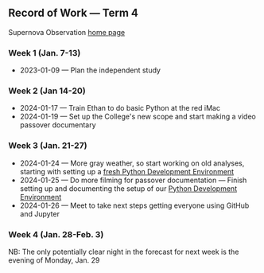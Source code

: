 ## Record of Work &mdash; Term 4

Supernova Observation [home page](./)

### Week 1 (Jan. 7-13)

* 2023-01-09 &mdash; Plan the independent study

### Week 2 (Jan 14-20)

* 2024-01-17 &mdash; Train Ethan to do basic Python at the red iMac
* 2024-01-19 &mdash; Set up the College's new scope and start making a video passover documentary

### Week 3 (Jan. 21-27)

* 2024-01-24 &mdash; More gray weather, so start working on old analyses, starting with setting up a [fresh Python Development Environment](./pydev/pydevenv.html)
* 2024-01-25 &mdash; Do more filming for passover documentation &mdash; Finish setting up and documenting the setup of our [Python Development Environment](./pydev/pydevenv.html)
* 2024-01-26 &mdash; Meet to take next steps getting everyone using GitHub and Jupyter

### Week 4 (Jan. 28-Feb. 3)

NB: The only potentially clear night in the forecast for next week is the evening of Monday, Jan. 29

